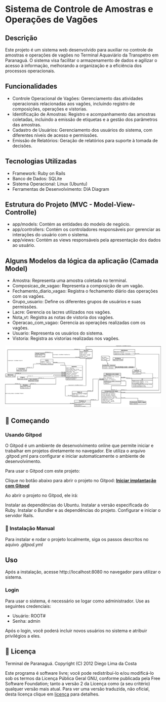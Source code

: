 # Sistema de Controle de Amostras e Operações de Vagões

## Descrição
Este projeto é um sistema web desenvolvido para auxiliar no controle de amostras e operações de vagões no Terminal Aquaviário da Transpetro em Paranaguá. O sistema visa facilitar o armazenamento de dados e agilizar o acesso à informação, melhorando a organização e a eficiência dos processos operacionais.

## Funcionalidades
* Controle Operacional de Vagões: Gerenciamento das atividades operacionais relacionadas aos vagões, incluindo registro de composições, operações e vistorias.
* Identificação de Amostras: Registro e acompanhamento das amostras coletadas, incluindo a emissão de etiquetas e a gestão dos parâmetros das amostras.
* Cadastro de Usuários: Gerenciamento dos usuários do sistema, com diferentes níveis de acesso e permissões.
* Emissão de Relatórios: Geração de relatórios para suporte à tomada de decisões.

## Tecnologias Utilizadas
* Framework: Ruby on Rails
* Banco de Dados: SQLite
* Sistema Operacional: Linux (Ubuntu)
* Ferramentas de Desenvolvimento: DIA Diagram

## Estrutura do Projeto (MVC - Model-View-Controlle)
* app/models: Contém as entidades do modelo de negócio.
* app/controllers: Contém os controladores responsáveis por gerenciar as interações do usuário com o sistema.
* app/views: Contém as views responsáveis pela apresentação dos dados ao usuário.

## Alguns Modelos da lógica da aplicação (Camada Model)
* Amostra: Representa uma amostra coletada no terminal.
* Composicao_de_vagao: Representa a composição de um vagão.
* Fechamento_diario_vagao: Registra o fechamento diário das operações com os vagões.
* Grupo_usuario: Define os diferentes grupos de usuários e suas permissões.
* Lacre: Gerencia os lacres utilizados nos vagões.
* Nota_vt: Registra as notas de vistoria dos vagões.
* Operacao_com_vagao: Gerencia as operações realizadas com os vagões.
* Usuario: Representa os usuários do sistema.
* Vistoria: Registra as vistorias realizadas nos vagões.

![diagrama de classe)](https://github.com/Dicommunitas/Ruby-on-Rails/blob/main/Sisteminha4/public/Projeto%20empresa%20(diagrama%20de%20classe).svg)

## 🚀 Começando

### Usando Gitpod
O Gitpod é um ambiente de desenvolvimento online que permite iniciar e trabalhar em projetos diretamente no navegador. Ele utiliza o arquivo .gitpod.yml para configurar e iniciar automaticamente o ambiente de desenvolvimento.

Para usar o Gitpod com este projeto:

Clique no botão abaixo para abrir o projeto no Gitpod:
**[Iniciar implantação com Gitpod](https://gitpod.io/new#https://github.com/Dicommunitas/Ruby-on-Rails)**

Ao abrir o projeto no Gitpod, ele irá:

Instalar as dependências do Ubuntu.
Instalar a versão especificada do Ruby.
Instalar o Bundler e as dependências do projeto.
Configurar e iniciar o servidor Rails.

### 🔧 Instalação Manual
Para instalar e rodar o projeto localmente, siga os passos descritos no aquivo *.gitpod.yml*

## Uso
Após a instalação, acesse http://localhost:8080 no navegador para utilizar o sistema.

### Login
Para usar o sistema, é necessário se logar como administrador. Use as seguintes credenciais:

* Usuário: ROOT#
* Senha: admin

Após o login, você poderá incluir novos usuários no sistema e atribuir privilégios a eles.

## 📄 Licença

Terminal de Paranaguá.
Copyright (C) 2012 Diego Lima da Costa

Este programa é software livre; você pode redistribuí-lo e/ou modificá-lo sob os termos da Licença Pública Geral GNU, conforme publicada pela Free Software Foundation; tanto a versão 2 da Licença como (a seu critério) qualquer versão mais atual.
Para ver uma versão traduzida, não oficial, desta licença clique em [licença](http://www.neoscopio.com/licenca_GPL_pt.txt) para detalhes.
